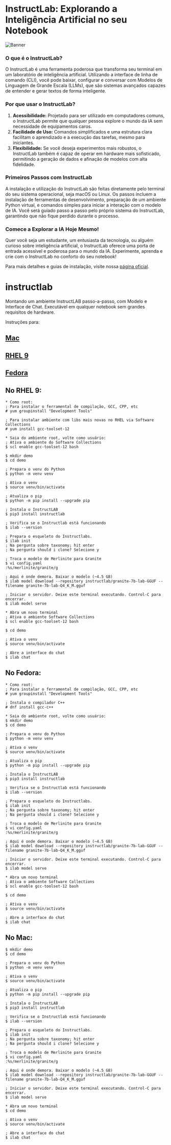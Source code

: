 # InstructLab: Explorando a Inteligência Artificial no seu Notebook

![Banner](https://github.com/allanroque/instructlab/blob/main/assets/instructlab-banner.png)

### O que é o InstructLab?
O InstructLab é uma ferramenta poderosa que transforma seu terminal em um laboratório de inteligência artificial. Utilizando a interface de linha de comando (CLI), você pode baixar, configurar e conversar com Modelos de Linguagem de Grande Escala (LLMs), que são sistemas avançados capazes de entender e gerar textos de forma inteligente.

### Por que usar o InstructLab?
1) **Acessibilidade:** Projetado para ser utilizado em computadores comuns, o InstructLab permite que qualquer pessoa explore o mundo da IA sem necessidade de equipamentos caros.
2) **Facilidade de Uso:** Comandos simplificados e uma estrutura clara facilitam o aprendizado e a execução das tarefas, mesmo para iniciantes.
3) **Flexibilidade:** Se você deseja experimentos mais robustos, o InstructLab também é capaz de operar em hardware mais sofisticado, permitindo a geração de dados e afinação de modelos com alta fidelidade.

### Primeiros Passos com InstructLab
A instalação e utilização do InstructLab são feitas diretamente pelo terminal do seu sistema operacional, seja macOS ou Linux. Os passos incluem a instalação de ferramentas de desenvolvimento, preparação de um ambiente Python virtual, e comandos simples para iniciar a interação com o modelo de IA. Você será guiado passo a passo pelo próprio sistema do InstructLab, garantindo que não fique perdido durante o processo.

### Comece a Explorar a IA Hoje Mesmo!
Quer você seja um estudante, um entusiasta da tecnologia, ou alguém curioso sobre inteligência artificial, o InstructLab oferece uma porta de entrada acessível e poderosa para o mundo da IA. Experimente, aprenda e crie com o InstructLab no conforto do seu notebook!

Para mais detalhes e guias de instalação, visite nossa [página oficial](https://github.com/instructlab/instructlab/tree/main?tab=readme-ov-file#instructlab--ilab).

# instructlab
Montando um ambiente InstructLAB passo-a-passo, com Modelo e Interface de Chat. Executável em qualquer notebook sem grandes requisitos de hardware.

Instruções para:

## [Mac](#no-mac)
## [RHEL 9](#no-rhel-9)
## [Fedora](#no-fedora)

## No RHEL 9:

~~~
* Como root:
; Para instalar o ferramental de compilação, GCC, CPP, etc
# yum groupinstall "Development Tools"

; Para instalar ambiente com libs mais novas no RHEL via Software Collections
# yum install gcc-toolset-12

* Saia do ambiente root, volte como usuário:
; Ativa o ambiente do Software Collections
$ scl enable gcc-toolset-12 bash

$ mkdir demo
$ cd demo

; Prepara o venv do Python
$ python -m venv venv

; Ativa o venv
$ source venv/bin/activate

; Atualiza o pip
$ python -m pip install --upgrade pip

; Instala o InstructLAB
$ pip3 install instructlab

; Verifica se o Instructlab está funcionando
$ ilab --version

; Prepara o esqueleto do Instructlabs.
$ ilab init
; Na pergunta sobre taxonomy; hit enter
; Na pergunta should i clone? Selecione y

; Troca o modelo de Merlinite para Granite
$ vi config.yaml
:%s/merlinite/granite/g

; Aqui é onde demora. Baixar o modelo (~4.5 GB)
$ ilab model download --repository instructlab/granite-7b-lab-GGUF --filename granite-7b-lab-Q4_K_M.gguf

; Iniciar o servidor. Deixe este terminal executando. Control-C para encerrar.
$ ilab model serve

* Abra um novo terminal
; Ativa o ambiente Software Collections
$ scl enable gcc-toolset-12 bash

$ cd demo

; Ativa o venv
$ source venv/bin/activate

; Abre a interface do chat
$ ilab chat
~~~

## No Fedora:

~~~
* Como root:
; Para instalar o ferramental de compilação, GCC, CPP, etc
# yum groupinstall "Development Tools"

; Instala o compilador C++
# dnf install gcc-c++

* Saia do ambiente root, volte como usuário:
$ mkdir demo
$ cd demo

; Prepara o venv do Python
$ python -m venv venv

; Ativa o venv
$ source venv/bin/activate

; Atualiza o pip
$ python -m pip install --upgrade pip

; Instala o InstructLAB
$ pip3 install instructlab

; Verifica se o Instructlab está funcionando
$ ilab --version

; Prepara o esqueleto do Instructlabs.
$ ilab init
; Na pergunta sobre taxonomy; hit enter
; Na pergunta should i clone? Selecione y

; Troca o modelo de Merlinite para Granite
$ vi config.yaml
:%s/merlinite/granite/g

; Aqui é onde demora. Baixar o modelo (~4.5 GB)
$ ilab model download --repository instructlab/granite-7b-lab-GGUF --filename granite-7b-lab-Q4_K_M.gguf

; Iniciar o servidor. Deixe este terminal executando. Control-C para encerrar.
$ ilab model serve

* Abra um novo terminal
; Ativa o ambiente Software Collections
$ scl enable gcc-toolset-12 bash

$ cd demo

; Ativa o venv
$ source venv/bin/activate

; Abre a interface do chat
$ ilab chat
~~~

## No Mac:

~~~
$ mkdir demo
$ cd demo

; Prepara o venv do Python
$ python -m venv venv

; Ativa o venv
$ source venv/bin/activate

; Atualiza o pip
$ python -m pip install --upgrade pip

; Instala o InstructLAB
$ pip3 install instructlab

; Verifica se o Instructlab está funcionando
$ ilab --version

; Prepara o esqueleto do Instructlabs.
$ ilab init
; Na pergunta sobre taxonomy; hit enter
; Na pergunta should i clone? Selecione y

; Troca o modelo de Merlinite para Granite
$ vi config.yaml
:%s/merlinite/granite/g

; Aqui é onde demora. Baixar o modelo (~4.5 GB)
$ ilab model download --repository instructlab/granite-7b-lab-GGUF --filename granite-7b-lab-Q4_K_M.gguf

; Iniciar o servidor. Deixe este terminal executando. Control-C para encerrar.
$ ilab model serve

* Abra um novo terminal
$ cd demo

; Ativa o venv
$ source venv/bin/activate

; Abre a interface do chat
$ ilab chat
~~~
